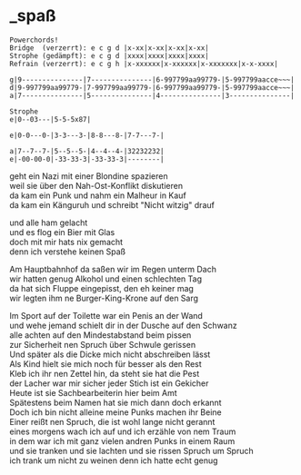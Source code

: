 # _spaß

```
Powerchords!
Bridge  (verzerrt): e c g d	|x-xx|x-xx|x-xx|x-xx|
Strophe (gedämpft): e c g d	|xxxx|xxxx|xxxx|xxxx|
Refrain (verzerrt): e c g h	|x-xxxxxx|x-xxxxxx|x-xxxxxxx|x-x-xxxx|

g|9---------------|7---------------|6-997799aa99779-|5-997799aacce~~~|
d|9-997799aa99779-|7-997799aa99779-|6-997799aa99779-|5-997799aacce~~~|
a|7---------------|5---------------|4---------------|3---------------|

Strophe
e|0--03---|5-5-5x87|

e|0-0---0-|3-3---3-|8-8---8-|7-7---7-|

a|7--7--7-|5--5--5-|4--4--4-|32232232|
e|-00-00-0|-33-33-3|-33-33-3|--------|
```

geht ein Nazi mit einer Blondine spazieren  
weil sie über den Nah-Ost-Konflikt diskutieren  
da kam ein Punk und nahm ein Malheur in Kauf  
da kam ein Känguruh und schreibt "Nicht witzig" drauf

und alle ham gelacht  
und es flog ein Bier mit Glas  
doch mit mir hats nix gemacht  
denn ich verstehe keinen Spaß

Am Hauptbahnhof da saßen wir im Regen unterm Dach  
wir hatten genug Alkohol und einen schlechten Tag  
da hat sich Fluppe eingepisst, den eh keiner mag  
wir legten ihm ne Burger-King-Krone auf den Sarg

Im Sport auf der Toilette war ein Penis an der Wand  
und wehe jemand schielt dir in der Dusche auf den Schwanz  
alle achten auf den Mindestabstand beim pissen  
zur Sicherheit nen Spruch über Schwule gerissen  
Und später als die Dicke mich nicht abschreiben lässt  
Als Kind hielt sie mich noch für besser als den Rest  
Kleb ich ihr nen Zettel hin, da steht sie hat die Pest  
der Lacher war mir sicher jeder Stich ist ein Gekicher  
Heute ist sie Sachbearbeiterin hier beim Amt  
Spätestens beim Namen hat sie mich dann doch erkannt  
Doch ich bin nicht alleine meine Punks machen ihr Beine  
Einer reißt nen Spruch, die ist wohl lange nicht gerannt  
eines morgens wach ich auf und ich erzähle von nem Traum  
in dem war ich mit ganz vielen andren Punks in einem Raum  
und sie tranken und sie lachten und sie rissen Spruch um Spruch  
ich trank um nicht zu weinen denn ich hatte echt genug


